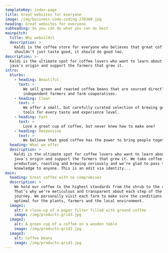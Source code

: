```yaml
---
templateKey: index-page
title: Great websites for everyone
image: /img/business-code-coding-270360.jpg
heading: Great websites for everyone
subheading: So you can do what you can do best
mainpitch:
  title: Why webuildit
  description: >
    Kaldi is the coffee store for everyone who believes that great coffee
    shouldn't just taste good, it should do good too.
description: >-
  Kaldi is the ultimate spot for coffee lovers who want to learn about their
  java’s origin and support the farmers that grew it.
intro:
  blurbs:
    - heading: Beautiful
      text: >
        We sell green and roasted coffee beans that are sourced directly from
        independent farmers and farm cooperatives.
    - heading: Clean
      text: >
        We offer a small, but carefully curated selection of brewing gear and
        tools for every taste and experience level.
    - heading: Fast
      text: >
        Love a great cup of coffee, but never knew how to make one?
    - heading: Responsive
      text: >
        We believe that good coffee has the power to bring people together.
  heading: What we offer
  description: >
    Kaldi is the ultimate spot for coffee lovers who want to learn about their
    java’s origin and support the farmers that grew it. We take coffee
    production, roasting and brewing seriously and we’re glad to pass that
    knowledge to anyone. This is an edit via identity...
main:
  heading: Great coffee with no compromises
  description: >
    We hold our coffee to the highest standards from the shrub to the cup.
    That’s why we’re meticulous and transparent about each step of the coffee’s
    journey. We personally visit each farm to make sure the conditions are
    optimal for the plants, farmers and the local environment.
  image1:
    alt: A close-up of a paper filter filled with ground coffee
    image: /img/products-grid3.jpg
  image2:
    alt: A green cup of a coffee on a wooden table
    image: /img/products-grid2.jpg
  image3:
    alt: Coffee beans
    image: /img/products-grid1.jpg
---
```


